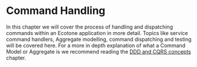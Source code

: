 # Command Handling

In this chapter we will cover the process of handling and dispatching commands within an Ecotone application in more detail. Topics like service command handlers, Aggregate modelling, command dispatching and testing will be covered here. For a more in depth explanation of what a Command Model or Aggregate is we recommend reading the [DDD and CQRS concepts](../modelling-1.md) chapter.

